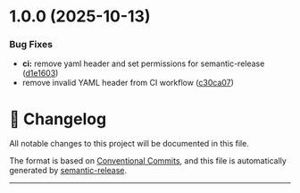 # 1.0.0 (2025-10-13)


### Bug Fixes

* **ci:** remove yaml header and set permissions for semantic-release ([d1e1603](https://github.com/DevolveDeveloper/ai-data-code/commit/d1e16039ef9c294d5c53216ed1aecb1b43a17d88))
* remove invalid YAML header from CI workflow ([c30ca07](https://github.com/DevolveDeveloper/ai-data-code/commit/c30ca078926e685f85f888d6047ea23e29f151c1))

# 📘 Changelog

All notable changes to this project will be documented in this file.

The format is based on [Conventional Commits](https://www.conventionalcommits.org),
and this file is automatically generated by [semantic-release](https://github.com/semantic-release/semantic-release).

---

